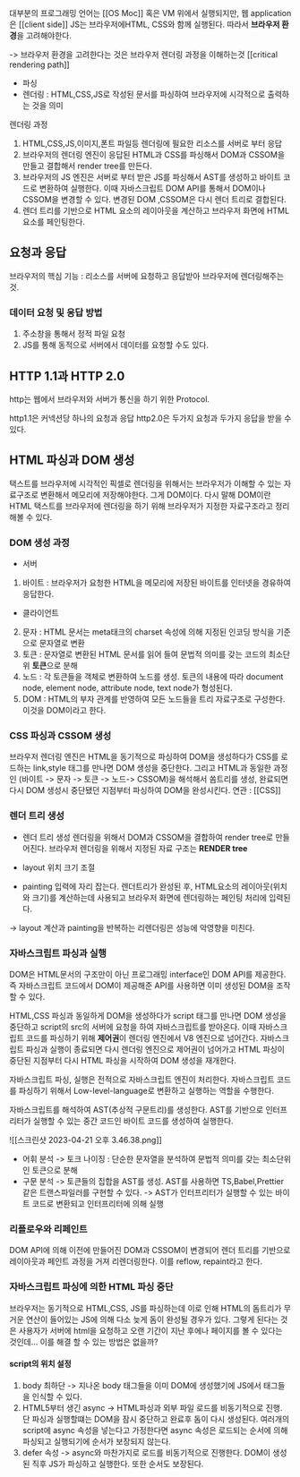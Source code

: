 대부분의 프로그래밍 언어는 [[OS Moc]] 혹은 VM 위에서 실행되지만, 웹 application은 [[client side]] JS는 브라우저에HTML, CSS와 함께 실행된다. 따라서 **브라우저 환경**을 고려해야한다.

-> 브라우저 환경을 고려한다는 것은 브라우저 렌더링 과정을 이해하는것 [[critical rendering path]]

- 파싱 
- 렌더링 : HTML,CSS,JS로 작성된 문서를 파싱하여 브라우저에 시각적으로 출력하는 것을 의미

렌더링 과정 
1. HTML,CSS,JS,이미지,폰트 파일등 렌더링에 필요한 리소스를 서버로 부터 응답
2. 브라우저의 렌더링 엔진이 응답된 HTML과 CSS를 파싱해서 DOM과 CSSOM을 만들고 결합해서 render tree를 만든다.
3. 브라우저의 JS 엔진은 서버로 부터 받은 JS를 파싱해서 AST를 생성하고 바이트 코드로 변환하여 실행한다. 이때 자바스크립트 DOM API를 통해서 DOM이나 CSSOM을 변경할 수 있다. 변경된 DOM ,CSSOM은 다시 렌더 트리로 결합된다.
4. 렌더 트리를 기반으로 HTML 요소의 레이아웃을 계산하고 브라우저 화면에 HTML 요소를 페인팅한다. 

## 요청과 응답
브라우저의 핵심 기능 : 리소스를 서버에 요청하고 응답받아 브라우저에 렌더링해주는 것. 
### 데이터 요청 및 응답 방법 
1.  주소창을 통해서 정적 파일 요청
2. JS를 통해 동적으로 서버에서 데이터를 요청할 수도 있다. 

## HTTP 1.1과 HTTP 2.0
http는 웹에서 브라우저와 서버가 통신을 하기 위한 Protocol. 

http1.1은 커넥션당 하나의 요청과 응답
http2.0은 두가지 요청과 두가지 응답을 받을 수 있다. 


## HTML 파싱과 DOM 생성
택스트를 브라우저에 시각적인 픽셀로 렌더링을 위해서는 브라우저가 이해할 수 있는 자료구조로 변환해서 메모리에 저장해야한다. 그게 DOM이다. 다시 말해 DOM이란 HTML 택스트를 브라우저에 렌더링을 하기 위해 브라우저가 지정한 자료구조라고 정리해볼 수 있다. 

### DOM 생성 과정
- 서버
1. 바이트 : 브라우저가 요청한 HTML을 메모리에 저장된 바이트를 인터넷을 경유하여 응답한다.
- 클라이언트 
2. 문자 : HTML 문서는 meta태크의 charset 속성에 의해 지정된 인코딩 방식을 기준으로 문자열로 변환
3. 토큰 : 문자열로 변환된 HTML 문서를 읽어 들여 문법적 의미를 갖는 코드의 최소단위 **토큰**으로 분해
4. 노드 : 각 토큰들을 객체로 변환하여 노드를 생성. 토큰의 내용에 따라 document node, element node, attribute node, text node가 형성된다. 
5. DOM : HTML의 부자 관계를 반영하여 모든 노드들을 트리 자료구조로 구성한다. 이것을 DOM이라고 한다.

### CSS 파싱과 CSSOM 생성
브라우저 렌더링 엔진은 HTML을 동기적으로 파싱하여 DOM을 생성하다가 CSS를 로드하는 link,style 태그를 만나면 DOM 생성을 중단한다. 그리고 HTML과 동일한 과정인 (바이트 -> 문자 -> 토큰 -> 노드-> CSSOM)을 해석해서 쏨트리를 생성, 완료되면 다시 DOM 생성시 중단됐던 지점부터 파싱하여 DOM을 완성시킨다. 
연관 : [[CSS]] 

### 렌더 트리 생성
- 렌더 트리 생성
렌더링을 위해서 DOM과 CSSOM을 결합하여 render tree로 만들어진다. 브라우저 렌더링을 위해서 지정된 자료
구조는 **RENDER tree**

- layout 위치 크기 조절

- painting 입력에 자리 잡는다.
렌더트리가 완성된 후, HTML요소의 레이아웃(위치와 크기)를 계산하는데 사용되고 브라우저 화면에 렌더링하는 페인팅 처리에 입력된다.

-> layout 계산과 painting을 반복하는 리렌더링은 성능에 악영향을 미친다. 

### 자바스크립트 파싱과 실행
DOM은 HTML문서의 구조만이 아닌 프로그래밍 interface인 DOM API를 제공한다. 즉 자바스크립트 코드에서 DOM이 제공해준 API를 사용하면 이미 생성된 DOM을 조작할 수 있다. 

HTML,CSS 파싱과 동일하게 DOM을 생성하다가 script 태그를 만나면 DOM 생성을 중단하고 script의 src의 서버에 요청을 하여 자바스크립트를 받아온다. 이때 자바스크립트 코드를 파싱하기 위해 **제어권**이 렌더링 엔진에서 V8 엔진으로 넘어간다. 자바스크립트 파싱과 실행이 종료되면 다시 렌더링 엔진으로 제어권이 넘어가고 HTML 파싱이 중단된 지점부터 다시 HTML 파싱을 시작하여 DOM 생성을 재개한다. 

자바스크립트 파싱, 실행은 전적으로 자바스크립트 엔진이 처리한다. 자바스크립트 코드를 파싱하기 위해서 Low-level-language로 변환하고 실행하는 역할을 수행한다. 

자바스크립트를 해석하여 AST(추상적 구문트리)를 생성한다. AST를 기반으로 인터프리터가 실행할 수 있는 중간 코드인 바이트 코드를 생성하여 실행한다. 

![[스크린샷 2023-04-21 오후 3.46.38.png]]

- 어휘 분석
-> 토크 나이징 : 단순한 문자열을 분석하여 문법적 의미를 갖는 최소단위인 토큰으로 분해
- 구문 분석
-> 토큰들의 집합을 AST를 생성. AST를 사용하면 TS,Babel,Prettier 같은 트랜스파일러를 구현할 수 있다.
-> AST가 인터프리터가 실행할 수 있는 바이트 코드로 변환되고 인터프리터에 의해 실행


### 리플로우와 리페인트
DOM API에 의해 이전에 만들어진 DOM과 CSSOM이 변경되어 렌더 트리를 기반으로 레이아웃과 페인트 과정을 거져 리렌더링한다. 이를 reflow, repaint라고 한다. 


### 자바스크립트 파싱에 의한 HTML 파싱 중단
브라우저는 동기적으로 HTML,CSS, JS를 파싱하는데 이로 인해 HTML의 돔트리가 무거운 연산이 들어있는 JS에 의해 다소 늦게 돔이 완성될 경우가 있다. 그렇게 된다는 것은 사용자가 서버에 html을 요청하고 오랜 기간이 지난 후에나 페이지를 볼 수 있다는 것인데... 이를 해결 할 수 있는 방법은 없을까?

#### script의 위치 설정
1. body 최하단 -> 지나온 body 태그들을 이미 DOM에 생성했기에 JS에서 태그들을 인식할 수 있다. 
2. HTML5부터 생긴 async -> HTML파싱과 외부 파일 로드를 비동기적으로 진행. 단 파싱과 실행할떄는 DOM을 잠시 중단하고 완료후 돔이 다시 생성된다. 여러개의 script에 async 속성을 넣는다고 가정한다면 async 속성은 로드되는 순서에 의해 파싱되고 실행되기에 순서가 보장되지 않는다. 
3. defer 속성 -> async와 마찬가지로 로드를 비동기적으로 진행한다. DOM이 생성된 직후 JS가 파싱하고 실행한다. 또한 순서도 보장된다. 




